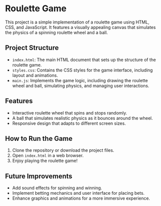 # Roulette Game

This project is a simple implementation of a roulette game using HTML, CSS, and JavaScript. It features a visually appealing canvas that simulates the physics of a spinning roulette wheel and a ball.

## Project Structure

- `index.html`: The main HTML document that sets up the structure of the roulette game.
- `styles.css`: Contains the CSS styles for the game interface, including layout and animations.
- `main.js`: Implements the game logic, including drawing the roulette wheel and ball, simulating physics, and managing user interactions.

## Features

- Interactive roulette wheel that spins and stops randomly.
- A ball that simulates realistic physics as it bounces around the wheel.
- Responsive design that adapts to different screen sizes.

## How to Run the Game

1. Clone the repository or download the project files.
2. Open `index.html` in a web browser.
3. Enjoy playing the roulette game!

## Future Improvements

- Add sound effects for spinning and winning.
- Implement betting mechanics and user interface for placing bets.
- Enhance graphics and animations for a more immersive experience.